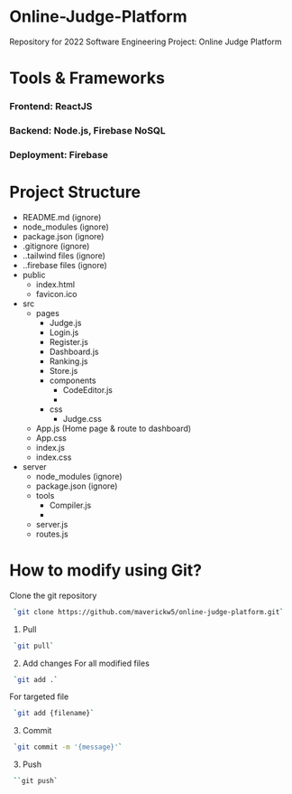 # Online-Judge-Platform
Repository for 2022 Software Engineering Project: Online Judge Platform

# Tools & Frameworks

### Frontend: ReactJS

### Backend: Node.js, Firebase NoSQL

### Deployment: Firebase

# Project Structure

- README.md (ignore)
- node_modules (ignore)
- package.json (ignore)
- .gitignore (ignore)
- ..tailwind files (ignore)
- ..firebase files (ignore)
- public
    - index.html
    - favicon.ico
- src
    - pages
        - Judge.js
        - Login.js
        - Register.js
        - Dashboard.js
        - Ranking.js
        - Store.js
        - components
            - CodeEditor.js
            - 
        - css
            - Judge.css
    - App.js (Home page & route to dashboard)
    - App.css
    - index.js
    - index.css
- server
    - node_modules (ignore)
    - package.json (ignore)
    - tools
        - Compiler.js
        - 
    - server.js
    - routes.js
    
# How to modify using Git?

Clone the git repository
```sh
 `git clone https://github.com/maverickw5/online-judge-platform.git`
 ```

1. Pull
```sh
 `git pull`
 ```
2. Add changes
For all modified files
```sh
 `git add .`
 ```
For targeted file
```sh
 `git add {filename}`
 ```
3. Commit
```sh
 `git commit -m '{message}'`
 ```
3. Push
```sh
 ``git push`
 ```


